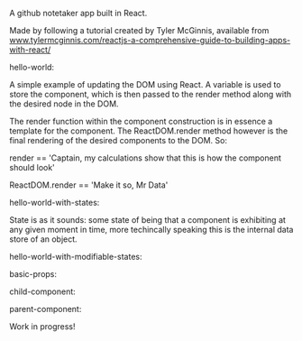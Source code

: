 A github notetaker app built in React.

Made by following a tutorial created by Tyler McGinnis, available from www.tylermcginnis.com/reactjs-a-comprehensive-guide-to-building-apps-with-react/

hello-world:

A simple example of updating the DOM using React. A variable is used to store the component, which is then passed to the render method along with the desired node in the DOM.

 The render function within the component construction is in essence a template for the component. The ReactDOM.render method however is the final rendering of the desired components to the DOM. So:

render == 'Captain, my calculations show that this is how the component should look'

ReactDOM.render == 'Make it so, Mr Data'



hello-world-with-states:

State is as it sounds: some state of being that a component is exhibiting at any given moment in time, more techincally speaking this is the internal data store of an object.


hello-world-with-modifiable-states:

basic-props:

child-component:

parent-component:

Work in progress!

